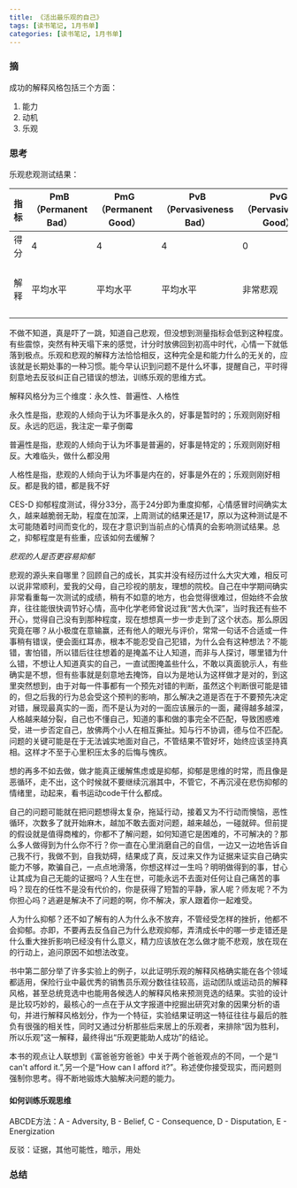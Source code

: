 ```yaml
---
title: 《活出最乐观的自己》
tags: [读书笔记, 1月书单]
categories: [读书笔记, 1月书单]
---
```


### 摘

成功的解释风格包括三个方面：

1. 能力
2. 动机
3. 乐观

### 思考

乐观悲观测试结果：

| 指标   | PmB（Permanent Bad） | PmG（Permanent Good） | PvB（Pervasiveness Bad） | PvG（Pervasiveness Good） | PsB（Personalization Bad） | PsG（Personalization Good） | HoB（Hope Bad） | B（PmB+PvB+PsB） | G(PmG+PvG+PsG) | G - B |
| ---- | ------------------ | ------------------- | ---------------------- | ----------------------- | ------------------------ | ------------------------- | ------------- | -------------- | -------------- | ----- |
| 得分   | 4                  | 4                   | 4                      | 0                       | 7                        | 1                         | 8             | 15             | 5              |       |
| 解释   | 平均水平               | 平均水平                | 平均水平                   | 非常悲观                    | 自尊非常低                    | 极端悲观                      | 平均水平          | 极端悲观，需要改变      | 极端悲观           | 极端悲观  |



不做不知道，真是吓了一跳，知道自己悲观，但没想到测量指标会低到这种程度。有些震惊，突然有种天塌下来的感觉，计分时放佛回到初高中时代，心情一下就低落到极点。乐观和悲观的解释方法恰恰相反，这种完全是和能力什么的无关的，应该就是长期处事的一种习惯。能今早认识到问题不是什么坏事，提醒自己，平时得刻意地去反驳纠正自己错误的想法，训练乐观的思维方式。

解释风格分为三个维度：永久性、普遍性、人格性

永久性是指，悲观的人倾向于认为坏事是永久的，好事是暂时的；乐观则刚好相反。永远的厄运，我注定一辈子倒霉

普遍性是指，悲观的人倾向于认为坏事是普遍的，好事是特定的；乐观则刚好相反。大难临头，做什么都没用

人格性是指，悲观的人倾向于认为坏事是内在的，好事是外在的；乐观则刚好相反。都是我的错，都是我不好

CES-D 抑郁程度测试，得分33分，高于24分即为重度抑郁，心情感冒时间确实太久，越来越脆弱无助，程度在加深，上周测试的结果还是17，原以为这种测试是不太可能随着时间而变化的，现在才意识到当前点的心情真的会影响测试结果。总之，抑郁程度是有些重，应该如何去缓解？

*悲观的人是否更容易抑郁*

悲观的源头来自哪里？回顾自己的成长，其实并没有经历过什么大灾大难，相反可以说非常顺利，爱我的父母，自己珍视的朋友，理想的院校。自己在中学期间确实非常看重每一次测试的成绩，稍有不如意的地方，也会觉得很难过，但始终不会放弃，往往能很快调节好心情，高中化学老师曾说过我“苦大仇深”，当时我还有些不开心，觉得自己没有到那种程度，现在想想真一步一步走到了这个状态。那么原因究竟在哪？从小极度在意输赢，还有他人的眼光与评价，常常一句话不合适或一件事稍有错误，便会面红耳赤，根本不能忍受自己犯错，为什么会有这种想法？不能错，害怕错，所以错后往往想着的是掩盖不让人知道，而非与人探讨，哪里错为什么错，不想让人知道真实的自己，一直试图掩盖些什么，不敢以真面貌示人，有些确实是不想，但有些事就是刻意地去掩饰，自以为是地认为这样做才是对的，到这里突然想到，由于对每一件事都有一个预先对错的判断，虽然这个判断很可能是错的，但之后我的行为总会受这个预判的影响，那么解决之道是否在于不要预先决定对错，展现最真实的一面，而不是认为对的一面应该展示的一面，藏得越多越深，人格越来越分裂，自己也不懂自己，知道的事和做的事完全不匹配，导致困惑难受，进一步否定自己，放佛两个小人在相互撕扯。知与行不协调，德与位不匹配。问题的关键可能是在于无法诚实地面对自己，不管结果不管好坏，始终应该坚持真相。这样才不至于心里积压太多的后悔与愧疚。

想的再多不如去做，做才能真正缓解焦虑或是抑郁，抑郁是思维的时常，而且像是恶循环，走不出，这个时候就不要继续沉溺其中，不管它，不再沉浸在悲伤抑郁的情绪里，动起来，看书运动code干什么都成。

自己的问题可能就在把问题想得太复杂，拖延行动，接着又为不行动而懊恼，恶性循环，次数多了就开始麻木，越加不敢去面对问题，越来越怂，一碰就碎。但前提的假设就是值得商榷的，你都不了解问题，如何知道它是困难的，不可解决的？那么多人做得到为什么你不行？你一直在心里消磨自己的自信，一边又一边地告诉自己我不行，我做不到，自我妨碍，结果成了真，反过来又作为证据来证实自己确实能力不够，欺骗自己，一点点地滑落，你想这样过一生吗？明明做得到的事，甘心让其成为自己无能的证据吗？人生在世，可能永远不去面对任何让自己痛苦的事吗？现在的任性不是没有代价的，你是获得了短暂的平静，家人呢？师友呢？不为你担心吗？逃避是解决不了问题的啊，你不解决，家人跟着你一起难受。

人为什么抑郁？还不如了解有的人为什么永不放弃，不管经受怎样的挫折，他都不会抑郁。亦即，不要再去反刍自己为什么悲观抑郁，弄清成长中的哪一步走错还是什么重大挫折影响已经没有什么意义，精力应该放在怎么做才能不悲观，放在现在的行动上，追问原因不如想法改变。

书中第二部分举了许多实验上的例子，以此证明乐观的解释风格确实能在各个领域都适用，保险行业中最优秀的销售员乐观分数往往较高，运动团队或运动员的解释风格，甚至总统竞选中也能用各候选人的解释风格来预测竞选的结果。实验的设计是比较巧妙的，最核心的一点在于从文字报道中挖掘出研究对象的因果分析的语句，并进行解释风格划分，作为一个特征，实验结果证明这一特征往往与最后的胜负有很强的相关性，同时又通过分析那些后来居上的乐观者，来排除“因为胜利，所以乐观”这一解释，最终得出“乐观更能助人成功”的结论。

本书的观点让人联想到《富爸爸穷爸爸》中关于两个爸爸观点的不同，一个是“I can't afford it.”,另一个是“How can I afford it?”。称述使你接受现实，而问题则强制你思考。得不断地锻炼大脑解决问题的能力。

#### 如何训练乐观思维

ABCDE方法：A - Adversity, B - Belief, C - Consequence, D - Disputation, E - Energization

反驳：证据，其他可能性，暗示，用处



### 总结


